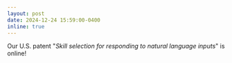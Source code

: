 ```yaml
---
layout: post
date: 2024-12-24 15:59:00-0400
inline: true
---
```


Our U.S. patent "*Skill selection for responding to natural language inputs*" is online!

